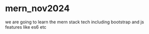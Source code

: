 # mern_nov2024
we are going to learn the mern stack tech including bootstrap and js features  like es6 etc

